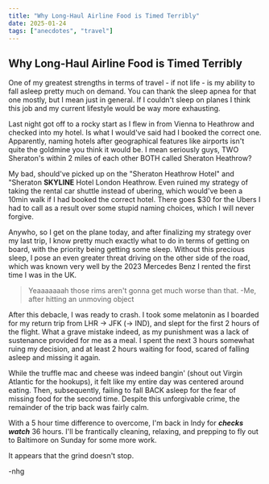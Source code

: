 ```yaml
---
title: "Why Long-Haul Airline Food is Timed Terribly"
date: 2025-01-24
tags: ["anecdotes", "travel"]
---
```


## Why Long-Haul Airline Food is Timed Terribly

One of my greatest strengths in terms of travel - if not life - is my ability to fall asleep pretty much on demand. You can thank the sleep apnea for that one mostly, but I mean just in general. If I couldn't sleep on planes I think this job and my current lifestyle would be way more exhausting. 

Last night got off to a rocky start as I flew in from Vienna to Heathrow and checked into my hotel. Is what I would've said had I booked the correct one. Apparently, naming hotels after geographical features like airports isn't quite the goldmine you think it would be. I mean seriously guys, TWO Sheraton's within 2 miles of each other BOTH called Sheraton Heathrow? 

My bad, should've picked up on the "Sheraton Heathrow Hotel" and "Sheraton **SKYLINE** Hotel London Heathrow. Even ruined my strategy of taking the rental car shuttle instead of ubering, which would've been a 10min walk if I had booked the correct hotel. There goes $30 for the Ubers I had to call as a result over some stupid naming choices, which I will never forgive.

Anywho, so I get on the plane today, and after finalizing my strategy over my last trip, I know pretty much exactly what to do in terms of getting on board, with the priority being getting some sleep. Without this precious sleep, I pose an even greater threat driving on the other side of the road, which was known very well by the 2023 Mercedes Benz I rented the first time I was in the UK. 

>Yeaaaaaaah those rims aren't gonna get much worse than that.
-Me, after hitting an unmoving object

After this debacle, I was ready to crash. I took some melatonin as I boarded for my return trip from LHR -> JFK (-> IND), and slept for the first 2 hours of the flight. What a grave mistake indeed, as my punishment was a lack of sustenance provided for me as a meal. I spent the next 3 hours somewhat ruing my decision, and at least 2 hours waiting for food, scared of falling asleep and missing it again.

While the truffle mac and cheese was indeed bangin' (shout out Virgin Atlantic for the hookups), it felt like my entire day was centered around eating. Then, subsequently, failing to fall BACK asleep for the fear of missing food for the second time. Despite this unforgivable crime, the remainder of the trip back was fairly calm. 

With a 5 hour time difference to overcome, I'm back in Indy for ***checks watch*** 36 hours. I'll be frantically cleaning, relaxing, and prepping to fly out to Baltimore on Sunday for some more work.

It appears that the grind doesn't stop.

-nhg
